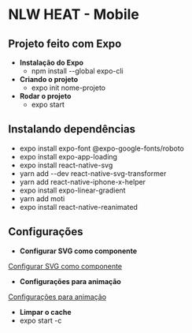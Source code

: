 # NLW HEAT - Mobile
## Projeto feito com Expo

- **Instalação do Expo**
    - npm install --global expo-cli
- **Criando o projeto**
    - expo init nome-projeto
- **Rodar o projeto**
    - expo start

## Instalando dependências
- expo install expo-font @expo-google-fonts/roboto
- expo install expo-app-loading
- expo install react-native-svg
- yarn add --dev react-native-svg-transformer
- yarn add react-native-iphone-x-helper
- expo install expo-linear-gradient
- yarn add moti
- expo install react-native-reanimated


## Configurações
- **Configurar SVG como componente**

[Configurar SVG como componente](https://github.com/kristerkari/react-native-svg-transformer)

- **Configurações para animação**

[Configurações para animação](https://docs.expo.dev/versions/latest/sdk/reanimated/)

- **Limpar o cache**
- expo start -c

